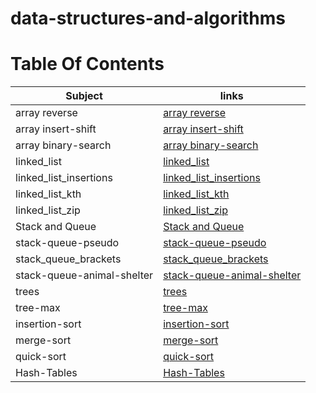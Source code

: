 # data-structures-and-algorithms

# Table Of Contents

| Subject     | links |
| ----------- | ----------- |
| array reverse | [array reverse](https://github.com/mrobeidat/data-structures-and-algorithms-401/blob/array-reverse/README.md) |
| array insert-shift | [array insert-shift](https://github.com/mrobeidat/data-structures-and-algorithms-401/blob/array-insert-shift/README.md) |
| array binary-search | [ array binary-search ](https://github.com/mrobeidat/data-structures-and-algorithms-401/blob/array-binary-search/README.md) |
| linked_list | [linked_list](https://github.com/mrobeidat/data-structures-and-algorithms-401/blob/linked-list/README.md) |
| linked_list_insertions | [linked_list_insertions](https://github.com/mrobeidat/data-structures-and-algorithms-401/tree/linked-list-insertions) |
| linked_list_kth | [linked_list_kth](https://github.com/mrobeidat/data-structures-and-algorithms-401/tree/linked-list-kth) |
| linked_list_zip | [linked_list_zip](https://github.com/mrobeidat/data-structures-and-algorithms-401/blob/linked-list-zip/README.md) |
| Stack and Queue | [Stack and Queue](https://github.com/mrobeidat/data-structures-and-algorithms-401/tree/stack-and-queue) |
| stack-queue-pseudo | [stack-queue-pseudo](https://github.com/mrobeidat/data-structures-and-algorithms-401/tree/stack-queue-pseudo) |
| stack_queue_brackets | [stack_queue_brackets](https://github.com/mrobeidat/data-structures-and-algorithms-401/blob/stack-queue-brackets/stack-and-queue/stack/README.md) |
| stack-queue-animal-shelter | [stack-queue-animal-shelter](https://github.com/mrobeidat/data-structures-and-algorithms-401/blob/stack-queue-animal-shelter/stack-and-queue/stack/README.md) |
| trees | [trees](https://github.com/mrobeidat/data-structures-and-algorithms-401/blob/trees/stack-and-queue/stack/README.md) |
| tree-max | [tree-max](https://github.com/mrobeidat/data-structures-and-algorithms-401/blob/trees-max/trees/README.md) |
| insertion-sort | [insertion-sort](https://github.com/mrobeidat/data-structures-and-algorithms-401/blob/insertion_sortt/README.md) |
| merge-sort | [merge-sort](https://github.com/mrobeidat/data-structures-and-algorithms-401/blob/merge_-sort/merge_sort/README.md) |
| quick-sort | [quick-sort](https://github.com/mrobeidat/data-structures-and-algorithms-401/blob/main/Quick_Sort/README.md) |
| Hash-Tables | [Hash-Tables](https://github.com/mrobeidat/data-structures-and-algorithms-401/blob/hashtable/hashtable/README.md) |

